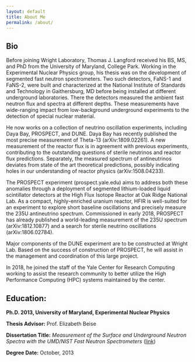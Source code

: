 ```yaml
---
layout: default
title: About Me
permalink: /about/
---
```


## Bio

Before joining Wright Laboratory, Thomas J. Langford received his BS, MS, and PhD from the University of Maryland, College Park. Working in the Experimental Nuclear Physics group, his thesis was on the development of segmented fast neutron spectrometers. Two such detectors, FaNS-1 and FaNS-2, were built and characterized at the National Institute of Standards and Technology in Gaithersburg, MD before being installed at different underground laboratories. There the detectors measured the ambient fast neutron flux and spectra at different depths. These measurements have wide-ranging impact from low-background underground experiments to the detection of special nuclear material.

He now works on a collection of neutrino oscillation experiments, including Daya Bay, PROSPECT, and DUNE. Daya Bay has recently published the most precise measurement of Theta-13 (arXiv:1809.02261). A new measurement of the reactor flux is in agreement with previous experiments, contributing to the outstanding questions of sterile neutrinos and reactor flux predictions. Separately, the measured spectrum of antineutrinos deviates from state of the art theoretical predictions, possibly indicating holes in our understanding of reactor physics (arXiv:1508.04233).

The PROSPECT experiment (prospect.yale.edu) aims to address both these anomalies through a deployment of segmented lithium-loaded liquid scintillator detectors at the High Flux Isotope Reactor at Oak Ridge National Lab. As a compact, highly-enriched uranium reactor, HFIR is well-suited for an experiment to explore short baseline oscillations and precisely measure the 235U antineutrino spectrum. Commissioned in early 2018, PROSPECT has already published a world-leading measurement of the 235U spectrum (arXiv:1812.10877) and a search for sterile neutrino oscillations (arXiv:1806.02784).

Major components of the DUNE experiment are to be constructed at Wright Lab. Based on the success of construction of PROSPECT, he will assist in the management and coordination of this large project.

In 2018, he joined the staff of the Yale Center for Research Computing working to assist the research community to better utilize the High Performance Computing (HPC) systems maintained by the center.

## Education:

**Ph.D. 2013, University of Maryland, Experimental Nuclear Physics**

**Thesis Advisor:** Prof. Elizabeth Beise

**Dissertation Title:** _Measurement of the Surface and Underground Neutron Spectra with the UMD/NIST Fast Neutron Spectrometers_ ([link](http://drum.lib.umd.edu/handle/1903/14895))

**Degree Date:** October, 2013

